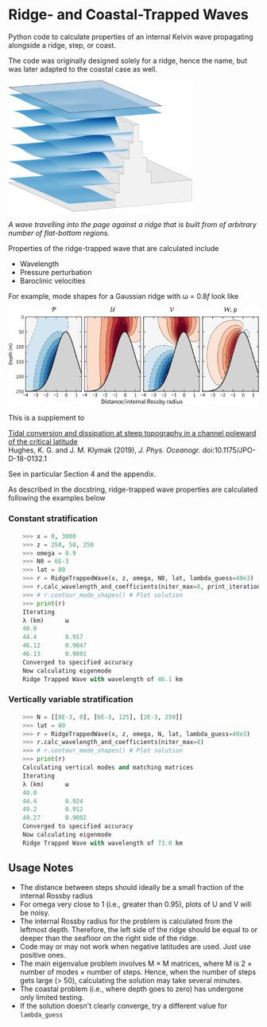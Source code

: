 # Ridge- and Coastal-Trapped Waves
Python code to calculate properties of an internal Kelvin wave propagating alongside a ridge, step, or coast.

The code was originally designed solely for a ridge, hence the name, but was later adapted to the coastal case as well.

<img src="ridge_trapped_wave_schematic.png" height="264" width="370" >

*A wave travelling into the page against a ridge that is built from of arbitrary number of flat-bottom regions.*

Properties of the ridge-trapped wave that are calculated include

- Wavelength
- Pressure perturbation
- Baroclinic velocities

For example, mode shapes for a Gaussian ridge with ω = 0.8*f* look like

<img src="wave_mode_shapes.png">

This is a supplement to

[Tidal conversion and dissipation at steep topography in a channel poleward of the critical latitude](http://dx.doi.org/doi:10.1175/JPO-D-18-0132.1)  
Hughes, K. G. and J. M. Klymak (2019), *J. Phys. Oceanogr.* doi:10.1175/JPO-D-18-0132.1

See in particular Section 4 and the appendix.

As described in the docstring, ridge-trapped wave properties are calculated following the examples below

### Constant stratification

```python
    >>> x = 0, 3000
    >>> z = 250, 50, 250
    >>> omega = 0.9
    >>> N0 = 6E-3
    >>> lat = 80
    >>> r = RidgeTrappedWave(x, z, omega, N0, lat, lambda_guess=40e3)
    >>> r.calc_wavelength_and_coefficients(niter_max=8, print_iterations=True)
    >>> # r.contour_mode_shapes() # Plot solution
    >>> print(r)
    Iterating
    λ (km)      ω
    40.0
    44.4        0.917
    46.12       0.9047
    46.13       0.9001
    Converged to specified accuracy
    Now calculating eigenmode
    Ridge Trapped Wave with wavelength of 46.1 km
```

### Vertically variable stratification

```python
    >>> N = [[8E-3, 0], [6E-3, 125], [2E-3, 250]]
    >>> lat = 80
    >>> r = RidgeTrappedWave(x, z, omega, N, lat, lambda_guess=40e3)
    >>> r.calc_wavelength_and_coefficients(niter_max=8)
    >>> # r.contour_mode_shapes() # Plot solution
    >>> print(r)
    Calculating vertical modes and matching matrices
    Iterating
    λ (km)      ω
    40.0
    44.4        0.924
    49.2        0.912
    49.27       0.9002
    Converged to specified accuracy
    Now calculating eigenmode
    Ridge Trapped Wave with wavelength of 73.0 km
```
## Usage Notes

- The distance between steps should ideally be a small fraction of the internal Rossby radius
- For omega very close to 1 (i.e., greater than 0.95), plots of U and V will be noisy.
- The internal Rossby radius for the problem is calculated from the leftmost depth. Therefore, the left side of the ridge should be equal to or deeper than the seafloor on the right side of the ridge.
- Code may or may not work when negative latitudes are used. Just use positive ones.
- The main eigenvalue problem involves M × M matrices, where M is 2 × number of modes × number of steps. Hence, when the number of steps gets large (> 50), calculating the solution may take several minutes.
- The coastal problem (i.e., where depth goes to zero) has undergone only limited testing.
- If the solution doesn't clearly converge, try a different value for `lambda_guess`

